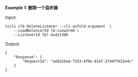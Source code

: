 **Example 1: 删除一个监听器**



Input: 

```
tccli clb DeleteListener --cli-unfold-argument  \
    --LoadBalancerId lb-cuxw2rm0 \
    --ListenerId lbl-4udz130k
```

Output: 
```
{
    "Response": {
        "RequestId": "eeb315e4-7333-4f0e-814f-2f44ffd13e4c"
    }
}
```

